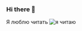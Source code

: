 ### Hi there 👋
Я люблю читать
![я читаю](https://media.discordapp.net/attachments/1134879268824944842/1148380549434572831/image.png?width=1034&height=910)
<!--
**jix1351/jix1351** is a ✨ _special_ ✨ repository because its `README.md` (this file) appears on your GitHub profile.

Here are some ideas to get you started:

- 🔭 I’m currently working on ...
- 🌱 I’m currently learning ...
- 👯 I’m looking to collaborate on ...
- 🤔 I’m looking for help with ...
- 💬 Ask me about ...
- 📫 How to reach me: ...
- 😄 Pronouns: ...
- ⚡ Fun fact: ...
-->
